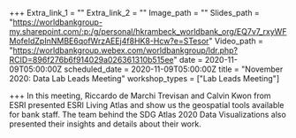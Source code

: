 +++
Extra_link_1 = ""
Extra_link_2 = ""
Image_path = ""
Slides_path = "https://worldbankgroup-my.sharepoint.com/:p:/g/personal/hkrambeck_worldbank_org/EQ7v7_rxyWFMofeIdZpInNMBE6qofWrzAEEj4f8HK8-Hcw?e=STesor"
Video_path = "https://worldbankgroup.webex.com/worldbankgroup/ldr.php?RCID=896f276b6f914029a026361310b515ee"
date = 2020-11-09T05:00:00Z
scheduled_date = 2020-11-09T05:00:00Z
title = "November 2020: Data Lab Leads Meeting"
workshop_types = ["Lab Leads Meeting"]

+++
In this meeting, Riccardo de Marchi Trevisan and Calvin Kwon from ESRI presented ESRI Living Atlas and show us the geospatial tools available for bank staff. The team behind the SDG Atlas 2020 Data Visualizations also presented their insights and details about their work.